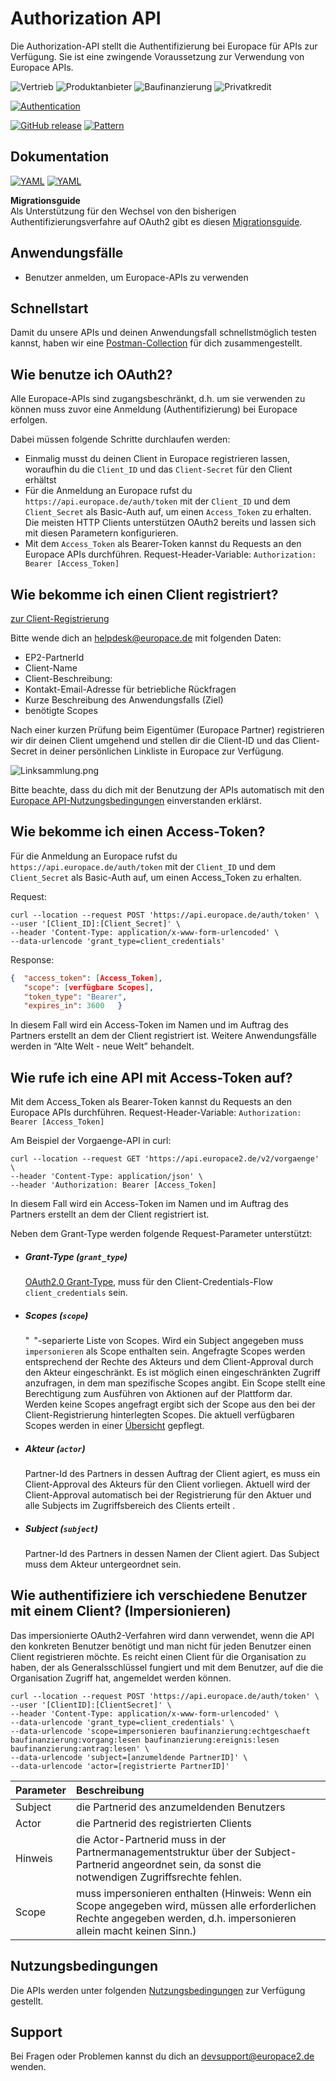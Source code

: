 # Authorization API

Die Authorization-API stellt die Authentifizierung bei Europace für APIs zur Verfügung. Sie ist eine zwingende Voraussetzung zur Verwendung von Europace APIs.


![Vertrieb](https://img.shields.io/badge/-Vertrieb-lightblue)
![Produktanbieter](https://img.shields.io/badge/-Produktanbieter-lightblue)
![Baufinanzierung](https://img.shields.io/badge/-Baufinanzierung-lightblue)
![Privatkredit](https://img.shields.io/badge/-Privatkredit-lightblue)

[![Authentication](https://img.shields.io/badge/Auth-OAuth2-green)](https://github.com/europace/authorization-api)

[![GitHub release](https://img.shields.io/github/v/release/europace/authorization-api)](https://github.com/europace/authorization-api/releases)
[![Pattern](https://img.shields.io/badge/Pattern-Tolerant%20Reader-yellowgreen)](https://martinfowler.com/bliki/TolerantReader.html)

## Dokumentation
[![YAML](https://img.shields.io/badge/OAS-HTML_Doc-lightblue)](https://europace.github.io/authorization-api/oas-doc.html)
[![YAML](https://img.shields.io/badge/OAS-YAML-lightgrey)](https://github.com/europace/authorization-api/blob/master/authorization.yaml)

**Migrationsguide** \
Als Unterstützung für den Wechsel von den bisherigen Authentifizierungsverfahre auf OAuth2 gibt es diesen [Migrationsguide](https://github.com/europace/authorization-api/blob/master/docs/migrationguide_de.md).

## Anwendungsfälle
- Benutzer anmelden, um Europace-APIs zu verwenden

## Schnellstart
Damit du unsere APIs und deinen Anwendungsfall schnellstmöglich testen kannst, haben wir eine [Postman-Collection](https://github.com/europace/api-schnellstart) für dich zusammengestellt.

## Wie benutze ich OAuth2?

Alle Europace-APIs sind zugangsbeschränkt, d.h. um sie verwenden zu können muss zuvor eine Anmeldung (Authentifizierung) bei Europace erfolgen.

Dabei müssen folgende Schritte durchlaufen werden:
- Einmalig musst du deinen Client in Europace registrieren lassen, woraufhin du die `Client_ID` und das `Client-Secret` für den Client erhältst
- Für die Anmeldung an Europace rufst du `https://api.europace.de/auth/token` mit der `Client_ID` und dem `Client_Secret` als Basic-Auth auf, um einen `Access_Token` zu erhalten. Die meisten HTTP Clients unterstützen OAuth2 bereits und lassen sich mit diesen Parametern konfigurieren.
- Mit dem `Access_Token` als Bearer-Token kannst du Requests an den Europace APIs durchführen.
Request-Header-Variable:  `Authorization: Bearer [Access_Token]`

## Wie bekomme ich einen Client registriert?

<a href="mailto:helpdesk@europace2.de?subject=Registrierung API-Client&body=Hallo,%0D%0Abitte%20registriert%20einen%20API-Client%20für%20mich.%0D%0A%0D%0APartnerID:%0D%0AClient-Name:%0D%0AClient-Beschreibung:%0D%0Atechnische%20Kontakt-Email-Adresse:%0D%0Akurze%20Beschreibung%20des%20Anwendungsfalls:%0D%0Abenötigte%20Scopes:%0D%0A%0D%0AVielen%20Dank">zur Client-Registrierung</a>


Bitte wende dich an <a href="mailto:helpdesk@europace2.de?subject=Registrierung API-Client&body=Hallo,%0D%0Abitte%20registriert%20einen%20API-Client%20für%20mich.%0D%0A%0D%0APartnerID:%0D%0AClient-Name:%0D%0AClient-Beschreibung:%0D%0Atechnische%20Kontakt-Email-Adresse:%0D%0Akurze%20Beschreibung%20des%20Anwendungsfalls:%0D%0Abenötigte%20Scopes:%0D%0A%0D%0AVielen%20Dank">helpdesk@europace.de</a> mit folgenden Daten:
- EP2-PartnerId
- Client-Name
- Client-Beschreibung:
- Kontakt-Email-Adresse für betriebliche Rückfragen
- Kurze Beschreibung des Anwendungsfalls (Ziel)
- benötigte Scopes

Nach einer kurzen Prüfung beim Eigentümer (Europace Partner) registrieren wir dir deinen Client umgehend und stellen dir die Client-ID und das Client-Secret in deiner persönlichen Linkliste in Europace zur Verfügung.

![Linksammlung.png](https://raw.githubusercontent.com/europace/authorization-api/master/docs/img/Linksammlung.png "Linksammlung")

Bitte beachte, dass du dich mit der Benutzung der APIs automatisch mit den [Europace API-Nutzungsbedingungen](https://docs.api.europace.de/nutzungsbedingungen/) einverstanden erklärst.

## Wie bekomme ich einen Access-Token?
Für die Anmeldung an Europace rufst du `https://api.europace.de/auth/token` mit der `Client_ID` und dem `Client_Secret` als Basic-Auth auf, um einen Access_Token zu erhalten.

Request:
```cURL
curl --location --request POST 'https://api.europace.de/auth/token' \
--user '[Client_ID]:[Client_Secret]' \
--header 'Content-Type: application/x-www-form-urlencoded' \
--data-urlencode 'grant_type=client_credentials'
```

Response:
```json
{  "access_token": [Access_Token],
   "scope": [verfügbare Scopes],
   "token_type": "Bearer",
   "expires_in": 3600   }
```

In diesem Fall wird ein Access-Token im Namen und im Auftrag des Partners erstellt an dem der Client registriert ist. Weitere Anwendungsfälle werden in “Alte Welt - neue Welt” behandelt.

## Wie rufe ich eine API mit Access-Token auf?
Mit dem Access_Token als Bearer-Token kannst du Requests an den Europace APIs durchführen.
Request-Header-Variable:  `Authorization: Bearer [Access_Token]`

Am Beispiel der Vorgaenge-API in curl:
```cURL
curl --location --request GET 'https://api.europace2.de/v2/vorgaenge' \
--header 'Content-Type: application/json' \
--header 'Authorization: Bearer [Access_Token]
```

In diesem Fall wird ein Access-Token im Namen und im Auftrag des Partners erstellt an dem der Client registriert ist.

Neben dem Grant-Type werden folgende Request-Parameter unterstützt:

- ##### Grant-Type (`grant_type`)
  [OAuth2.0 Grant-Type][RFC6749#4], muss für den Client-Credentials-Flow `client_credentials` sein.
- ##### Scopes (`scope`)
  "` `"-separierte Liste von Scopes. Wird ein Subject angegeben muss `impersonieren` als Scope enthalten sein.
  Angefragte Scopes werden entsprechend der Rechte des Akteurs und dem Client-Approval durch den Akteur eingeschränkt. Es ist möglich einen eingeschränkten Zugriff anzufragen, in dem man spezifische Scopes angibt. Ein Scope stellt eine Berechtigung zum Ausführen von Aktionen auf der Plattform dar. Werden keine Scopes angefragt ergibt sich der Scope aus den bei der Client-Registrierung hinterlegten Scopes. Die aktuell verfügbaren Scopes werden in einer [Übersicht](https://github.com/europace/authorization-api/blob/master/docs/scopes.md) gepflegt.
- ##### Akteur (`actor`)
  Partner-Id des Partners in dessen Auftrag der Client agiert, es muss ein
  Client-Approval des Akteurs für den Client vorliegen. Aktuell wird der Client-Approval automatisch bei der Registrierung für den Aktuer und alle Subjects im Zugriffsbereich des Clients erteilt .
- ##### Subject (`subject`)
  Partner-Id des Partners in dessen Namen der Client agiert. Das Subject muss dem Akteur untergeordnet sein.

## Wie authentifiziere ich verschiedene Benutzer mit einem Client? (Impersionieren)

Das impersionierte OAuth2-Verfahren wird dann verwendet, wenn die API den konkreten Benutzer benötigt und man nicht für jeden Benutzer einen Client registrieren möchte. Es reicht einen Client für die Organisation zu haben, der als Generalsschlüssel fungiert und mit dem Benutzer, auf die die Organisation Zugriff hat, angemeldet werden können.

```cURL
curl --location --request POST 'https://api.europace.de/auth/token' \
--user '[ClientID]:[ClientSecret]' \
--header 'Content-Type: application/x-www-form-urlencoded' \
--data-urlencode 'grant_type=client_credentials' \
--data-urlencode 'scope=impersonieren baufinanzierung:echtgeschaeft baufinanzierung:vorgang:lesen baufinanzierung:ereignis:lesen baufinanzierung:antrag:lesen' \
--data-urlencode 'subject=[anzumeldende PartnerID]' \
--data-urlencode 'actor=[registrierte PartnerID]'
```


Parameter | Beschreibung |
--------- | :--- |
Subject   | die Partnerid des anzumeldenden Benutzers
Actor     | die Partnerid des registrierten Clients
Hinweis   | die Actor-Partnerid muss in der Partnermanagementstruktur über der Subject-Partnerid angeordnet sein, da sonst die notwendigen Zugriffsrechte fehlen.
Scope     | muss impersonieren enthalten (Hinweis: Wenn ein Scope angegeben wird, müssen alle erforderlichen Rechte angegeben werden, d.h. impersonieren allein macht keinen Sinn.)

## Nutzungsbedingungen
Die APIs werden unter folgenden [Nutzungsbedingungen](https://docs.api.europace.de/nutzungsbedingungen/) zur Verfügung gestellt.

## Support
Bei Fragen oder Problemen kannst du dich an devsupport@europace2.de wenden.

[JWT]: https://tools.ietf.org/html/rfc7519
[ASCII]: http://www.ecma-international.org/publications/files/ECMA-ST/Ecma-006.pdf
[UTF-8]: https://tools.ietf.org/html/rfc3629
[URI]: https://tools.ietf.org/html/rfc3986
[Unix-Timestamp]: https://pubs.opengroup.org/onlinepubs/9699919799/basedefs/V1_chap04.html#tag_04_16
[RFC6749#4]: https://tools.ietf.org/html/rfc6749#section-4
[RFC6749#4.4]: https://tools.ietf.org/html/rfc6749#section-4.4
[HTTP Basic Auth]: https://tools.ietf.org/html/rfc7617#section-2
